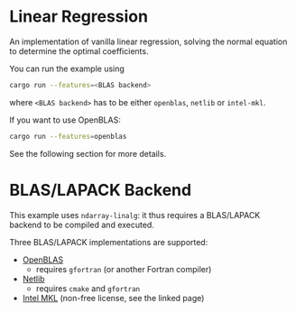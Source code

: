 Linear Regression
=================

An implementation of vanilla linear regression, solving the normal equation to determine 
the optimal coefficients.

You can run the example using
```sh
cargo run --features=<BLAS backend>
```
where `<BLAS backend>` has to be either `openblas`, `netlib` or `intel-mkl`. 

If you want to use OpenBLAS:
```sh
cargo run --features=openblas
```

See the following section for more details.

BLAS/LAPACK Backend
===================

This example uses `ndarray-linalg`: it thus requires a BLAS/LAPACK backend to be compiled and executed.

Three BLAS/LAPACK implementations are supported:

- [OpenBLAS](https://github.com/cmr/openblas-src)
  - requires `gfortran` (or another Fortran compiler)
- [Netlib](https://github.com/cmr/netlib-src)
  - requires `cmake` and `gfortran`
- [Intel MKL](https://github.com/termoshtt/rust-intel-mkl) (non-free license, see the linked page)
